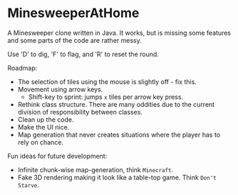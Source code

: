 # MinesweeperAtHome

A Minesweeper clone written in Java. It works, but is missing some features and some parts of the code are rather messy.

Use 'D' to dig, 'F' to flag, and 'R' to reset the round.

Roadmap:
* The selection of tiles using the mouse is slightly off - fix this.
* Movement using arrow keys. 
    * Shift-key to sprint: jumps `x` tiles per arrow key press.
* Rethink class structure. There are many oddities due to the current division of responsibility between classes.
* Clean up the code. 
* Make the UI nice. 
* Map generation that never creates situations where the player has to rely on chance. 

Fun ideas for future development:
* Infinite chunk-wise map-generation, think `Minecraft`.
* Fake 3D rendering making it look like a table-top game. Think `Don't Starve`.
